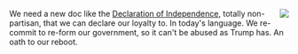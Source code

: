 <img src="http://scripting.com/images/2020/07/01/orangeBlob.png" border="0" align="right">We need a new doc like the <a href="https://www.archives.gov/founding-docs/declaration">Declaration of Independence</a>, totally non-partisan, that we can declare our loyalty to. In today's language. We re-commit to re-form our government, so it can't be abused as Trump has. An oath to our reboot. 
